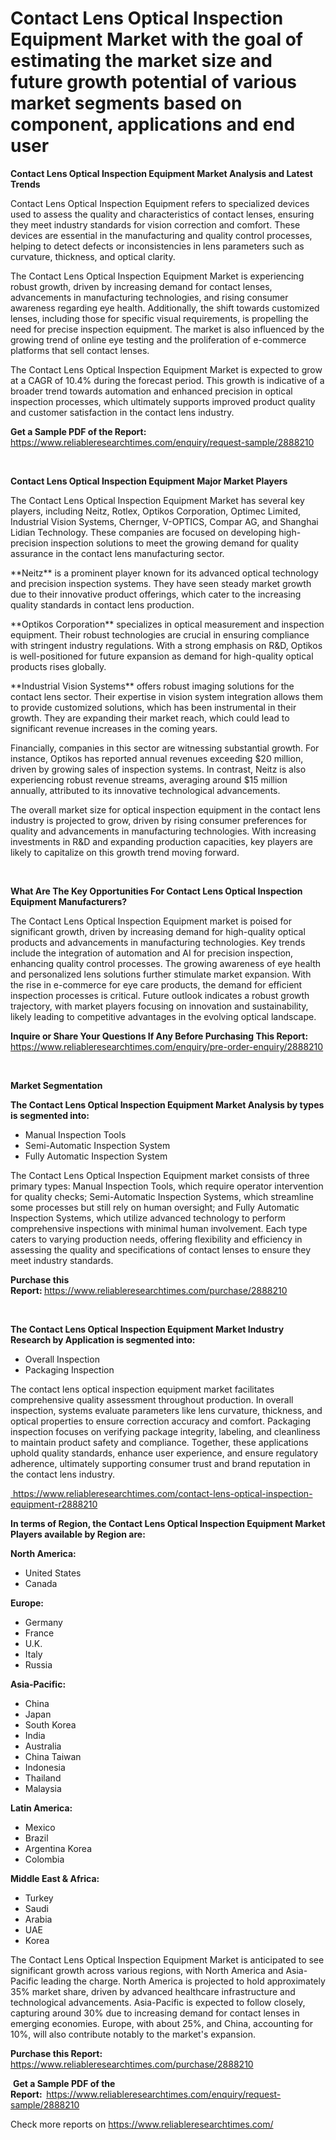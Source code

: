 <p><h1>Contact Lens Optical Inspection Equipment Market with the goal of estimating the market size and future growth potential of various market segments based on component, applications and end user</h1></p><p><strong>Contact Lens Optical Inspection Equipment Market Analysis and Latest Trends</strong></p>
<p><p>Contact Lens Optical Inspection Equipment refers to specialized devices used to assess the quality and characteristics of contact lenses, ensuring they meet industry standards for vision correction and comfort. These devices are essential in the manufacturing and quality control processes, helping to detect defects or inconsistencies in lens parameters such as curvature, thickness, and optical clarity.</p><p>The Contact Lens Optical Inspection Equipment Market is experiencing robust growth, driven by increasing demand for contact lenses, advancements in manufacturing technologies, and rising consumer awareness regarding eye health. Additionally, the shift towards customized lenses, including those for specific visual requirements, is propelling the need for precise inspection equipment. The market is also influenced by the growing trend of online eye testing and the proliferation of e-commerce platforms that sell contact lenses.</p><p>The Contact Lens Optical Inspection Equipment Market is expected to grow at a CAGR of 10.4% during the forecast period. This growth is indicative of a broader trend towards automation and enhanced precision in optical inspection processes, which ultimately supports improved product quality and customer satisfaction in the contact lens industry.</p></p>
<p><strong>Get a Sample PDF of the Report:&nbsp;</strong> <a href="https://www.reliableresearchtimes.com/enquiry/request-sample/2888210?utm_campaign=2007&utm_medium=2&utm_source=Github&utm_content=ia&utm_term=14032025&utm_id=contact-lens-optical-inspection-equipment">https://www.reliableresearchtimes.com/enquiry/request-sample/2888210</a></p>
<p>&nbsp;</p>
<p><strong>Contact Lens Optical Inspection Equipment Major Market Players</strong></p>
<p><p>The Contact Lens Optical Inspection Equipment Market has several key players, including Neitz, Rotlex, Optikos Corporation, Optimec Limited, Industrial Vision Systems, Chernger, V-OPTICS, Compar AG, and Shanghai Lidian Technology. These companies are focused on developing high-precision inspection solutions to meet the growing demand for quality assurance in the contact lens manufacturing sector.</p><p>**Neitz** is a prominent player known for its advanced optical technology and precision inspection systems. They have seen steady market growth due to their innovative product offerings, which cater to the increasing quality standards in contact lens production.</p><p>**Optikos Corporation** specializes in optical measurement and inspection equipment. Their robust technologies are crucial in ensuring compliance with stringent industry regulations. With a strong emphasis on R&D, Optikos is well-positioned for future expansion as demand for high-quality optical products rises globally.</p><p>**Industrial Vision Systems** offers robust imaging solutions for the contact lens sector. Their expertise in vision system integration allows them to provide customized solutions, which has been instrumental in their growth. They are expanding their market reach, which could lead to significant revenue increases in the coming years.</p><p>Financially, companies in this sector are witnessing substantial growth. For instance, Optikos has reported annual revenues exceeding $20 million, driven by growing sales of inspection systems. In contrast, Neitz is also experiencing robust revenue streams, averaging around $15 million annually, attributed to its innovative technological advancements.</p><p>The overall market size for optical inspection equipment in the contact lens industry is projected to grow, driven by rising consumer preferences for quality and advancements in manufacturing technologies. With increasing investments in R&D and expanding production capacities, key players are likely to capitalize on this growth trend moving forward.</p></p>
<p>&nbsp;</p>
<p><strong>What Are The Key Opportunities For Contact Lens Optical Inspection Equipment Manufacturers?</strong></p>
<p><p>The Contact Lens Optical Inspection Equipment market is poised for significant growth, driven by increasing demand for high-quality optical products and advancements in manufacturing technologies. Key trends include the integration of automation and AI for precision inspection, enhancing quality control processes. The growing awareness of eye health and personalized lens solutions further stimulate market expansion. With the rise in e-commerce for eye care products, the demand for efficient inspection processes is critical. Future outlook indicates a robust growth trajectory, with market players focusing on innovation and sustainability, likely leading to competitive advantages in the evolving optical landscape.</p></p>
<p><strong>Inquire or Share Your Questions If Any Before Purchasing This Report:</strong> <a href="https://www.reliableresearchtimes.com/enquiry/pre-order-enquiry/2888210?utm_campaign=2007&utm_medium=2&utm_source=Github&utm_content=ia&utm_term=14032025&utm_id=contact-lens-optical-inspection-equipment">https://www.reliableresearchtimes.com/enquiry/pre-order-enquiry/2888210</a></p>
<p>&nbsp;</p>
<p><strong>Market Segmentation</strong></p>
<p><strong>The Contact Lens Optical Inspection Equipment Market Analysis by types is segmented into:</strong></p>
<p><ul><li>Manual Inspection Tools</li><li>Semi-Automatic Inspection System</li><li>Fully Automatic Inspection System</li></ul></p>
<p><p>The Contact Lens Optical Inspection Equipment market consists of three primary types: Manual Inspection Tools, which require operator intervention for quality checks; Semi-Automatic Inspection Systems, which streamline some processes but still rely on human oversight; and Fully Automatic Inspection Systems, which utilize advanced technology to perform comprehensive inspections with minimal human involvement. Each type caters to varying production needs, offering flexibility and efficiency in assessing the quality and specifications of contact lenses to ensure they meet industry standards.</p></p>
<p><strong>Purchase this Report:&nbsp;</strong><a href="https://www.reliableresearchtimes.com/purchase/2888210?utm_campaign=2007&utm_medium=2&utm_source=Github&utm_content=ia&utm_term=14032025&utm_id=contact-lens-optical-inspection-equipment">https://www.reliableresearchtimes.com/purchase/2888210</a></p>
<p>&nbsp;</p>
<p><strong>The Contact Lens Optical Inspection Equipment Market Industry Research by Application is segmented into:</strong></p>
<p><ul><li>Overall Inspection</li><li>Packaging Inspection</li></ul></p>
<p><p>The contact lens optical inspection equipment market facilitates comprehensive quality assessment throughout production. In overall inspection, systems evaluate parameters like lens curvature, thickness, and optical properties to ensure correction accuracy and comfort. Packaging inspection focuses on verifying package integrity, labeling, and cleanliness to maintain product safety and compliance. Together, these applications uphold quality standards, enhance user experience, and ensure regulatory adherence, ultimately supporting consumer trust and brand reputation in the contact lens industry.</p></p>
<p><a href="https://www.reliableresearchtimes.com/contact-lens-optical-inspection-equipment-r2888210?utm_campaign=2007&utm_medium=2&utm_source=Github&utm_content=ia&utm_term=14032025&utm_id=contact-lens-optical-inspection-equipment">&nbsp;https://www.reliableresearchtimes.com/contact-lens-optical-inspection-equipment-r2888210</a></p>
<p><strong>In terms of Region, the Contact Lens Optical Inspection Equipment Market Players available by Region are:</strong></p>
<p>
    <p> <strong> North America: </strong>
        <ul>
            <li>United States</li>
            <li>Canada</li>
        </ul>
        </p> 
    <p> <strong> Europe: </strong>
        <ul>
            <li>Germany</li>
            <li>France</li>
            <li>U.K.</li>
            <li>Italy</li>
            <li>Russia</li>
        </ul>
        </p> 
    <p> <strong> Asia-Pacific: </strong>
        <ul>
            <li>China</li>
            <li>Japan</li>
            <li>South Korea</li>
            <li>India</li>
            <li>Australia</li>
            <li>China Taiwan</li>
            <li>Indonesia</li>
            <li>Thailand</li>
            <li>Malaysia</li>
        </ul>
        </p> 
    <p> <strong> Latin America: </strong>
        <ul>
            <li>Mexico</li>
            <li>Brazil</li>
            <li>Argentina Korea</li>
            <li>Colombia</li>
        </ul>
        </p> 
    <p> <strong> Middle East & Africa: </strong>
        <ul>
            <li>Turkey</li>
            <li>Saudi</li>
            <li>Arabia</li>
            <li>UAE</li>
            <li>Korea</li>
        </ul>
    </p>
    </p>
<p><p>The Contact Lens Optical Inspection Equipment Market is anticipated to see significant growth across various regions, with North America and Asia-Pacific leading the charge. North America is projected to hold approximately 35% market share, driven by advanced healthcare infrastructure and technological advancements. Asia-Pacific is expected to follow closely, capturing around 30% due to increasing demand for contact lenses in emerging economies. Europe, with about 25%, and China, accounting for 10%, will also contribute notably to the market's expansion.</p></p>
<p><strong>Purchase this Report: </strong><a href="https://www.reliableresearchtimes.com/purchase/2888210?utm_campaign=2007&utm_medium=2&utm_source=Github&utm_content=ia&utm_term=14032025&utm_id=contact-lens-optical-inspection-equipment">https://www.reliableresearchtimes.com/purchase/2888210</a></p>
<p>&nbsp;<strong>Get a Sample PDF of the Report:&nbsp;&nbsp;</strong><a href="https://www.reliableresearchtimes.com/enquiry/request-sample/2888210?utm_campaign=2007&utm_medium=2&utm_source=Github&utm_content=ia&utm_term=14032025&utm_id=contact-lens-optical-inspection-equipment">https://www.reliableresearchtimes.com/enquiry/request-sample/2888210</a></p>
<p><strong></strong></p>
<p>Check more reports on <a href="https://www.reliableresearchtimes.com/?utm_campaign=2007&utm_medium=2&utm_source=Github&utm_content=ia&utm_term=14032025&utm_id=contact-lens-optical-inspection-equipment">https://www.reliableresearchtimes.com/</a></p>
